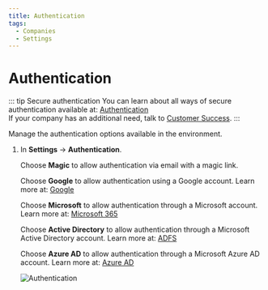 ```yaml
---
title: Authentication
tags:
  - Companies
  - Settings
---
```

# Authentication

::: tip Secure authentication
You can learn about all ways of secure authentication available at: [Authentication](../../users/authentication)<br>
If your company has an additional need, talk to [Customer Success](mailto:cs@phishx.io).
:::

Manage the authentication options available in the environment.

1. In **Settings** -> **Authentication**.

   Choose **Magic** to allow authentication via email with a magic link.

   Choose **Google** to allow authentication using a Google account. Learn more at: [Google](../../requirements/google-gsuite/)

   Choose **Microsoft** to allow authentication through a Microsoft account. Learn more at: [Microsoft 365](../../requirements/microsoft-365/)

   Choose **Active Directory** to allow authentication through a Microsoft Active Directory account. Learn more at: [ADFS](../../integrations/adfs/)

   Choose **Azure AD** to allow authentication through a Microsoft Azure AD account. Learn more at: [Azure AD](../../integrations/azure-ad/)

   ![Authentication](https://cdn.phishx.io/phishx-docs/images/phishx_companies_auth_01.webp)
